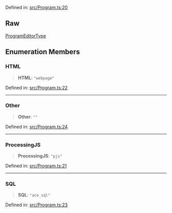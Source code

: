 Defined in: [src/Program.ts:20](https://github.com/bhavjitChauhan/khan-api/blob/67d30ab4498111952301bcaddbef9a132bf75105/src/Program.ts#L20)

## Raw

[ProgramEditorType](api/enumerations%5CProgramEditorType.md)

## Enumeration Members

### HTML

> **HTML**: `"webpage"`

Defined in: [src/Program.ts:22](https://github.com/bhavjitChauhan/khan-api/blob/67d30ab4498111952301bcaddbef9a132bf75105/src/Program.ts#L22)

***

### Other

> **Other**: `""`

Defined in: [src/Program.ts:24](https://github.com/bhavjitChauhan/khan-api/blob/67d30ab4498111952301bcaddbef9a132bf75105/src/Program.ts#L24)

***

### ProcessingJS

> **ProcessingJS**: `"pjs"`

Defined in: [src/Program.ts:21](https://github.com/bhavjitChauhan/khan-api/blob/67d30ab4498111952301bcaddbef9a132bf75105/src/Program.ts#L21)

***

### SQL

> **SQL**: `"ace_sql"`

Defined in: [src/Program.ts:23](https://github.com/bhavjitChauhan/khan-api/blob/67d30ab4498111952301bcaddbef9a132bf75105/src/Program.ts#L23)
